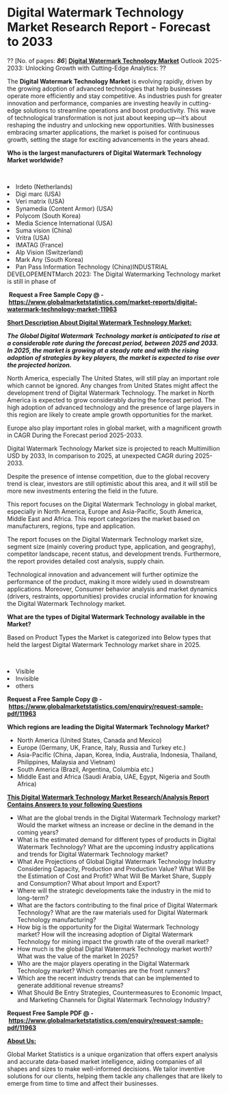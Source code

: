 <H1>Digital Watermark Technology Market Research Report - Forecast to 2033</H1><p>?? [No. of pages:&nbsp;<strong><em>86</em></strong>]&nbsp;<strong><a href="https://www.globalmarketstatistics.com/market-reports/digital-watermark-technology-market-11963">Digital Watermark Technology&nbsp;Market</a></strong>&nbsp;Outlook 2025-2033: Unlocking Growth with Cutting-Edge Analytics: ??</p><p>The <strong>Digital Watermark Technology Market</strong> is evolving rapidly, driven by the growing adoption of advanced technologies that help businesses operate more efficiently and stay competitive. As industries push for greater innovation and performance, companies are investing heavily in cutting-edge solutions to streamline operations and boost productivity. This wave of technological transformation is not just about keeping up&mdash;it&rsquo;s about reshaping the industry and unlocking new opportunities. With businesses embracing smarter applications, the market is poised for continuous growth, setting the stage for exciting advancements in the years ahead.</p><p><strong>Who is the largest manufacturers of Digital Watermark Technology Market worldwide?</strong></p><p>&nbsp;<li>Irdeto (Netherlands)<li> Digi marc (USA)<li> Veri matrix (USA)<li> Synamedia (Content Armor) (USA)<li> Polycom (South Korea)<li> Media Science International (USA)<li> Suma vision (China)<li> Vritra (USA)<li> IMATAG (France)<li> Alp Vision (Switzerland)<li> Mark Any (South Korea)<li> Pan Pass Information Technology (China)INDUSTRIAL DEVELOPEMENTMarch 2023: The Digital Watermarking Technology market is still in phase of</p><p>&nbsp;<strong>Request a Free Sample Copy @ -&nbsp;<a href="https://www.globalmarketstatistics.com/market-reports/digital-watermark-technology-market-11963">https://www.globalmarketstatistics.com/market-reports/digital-watermark-technology-market-11963</a></strong></p><p><strong><u>Short Description About Digital Watermark Technology Market:</u></strong></p><p><strong><em>The Global Digital Watermark Technology market is anticipated to rise at a considerable rate during the forecast period, between 2025 and 2033. In 2025, the market is growing at a steady rate and with the rising adoption of strategies by key players, the market is expected to rise over the projected horizon.</em></strong></p><p>North America, especially The United States, will still play an important role which cannot be ignored. Any changes from United States might affect the development trend of Digital Watermark Technology. The market in North America is expected to grow considerably during the forecast period. The high adoption of advanced technology and the presence of large players in this region are likely to create ample growth opportunities for the market.</p><p>Europe also play important roles in global market, with a magnificent growth in CAGR During the Forecast period 2025-2033.</p><p>Digital Watermark Technology Market size is projected to reach Multimillion USD by 2033, In comparison to 2025, at unexpected CAGR during 2025-2033.</p><p>Despite the presence of intense competition, due to the global recovery trend is clear, investors are still optimistic about this area, and it will still be more new investments entering the field in the future.</p><p>This report focuses on the Digital Watermark Technology in global market, especially in North America, Europe and Asia-Pacific, South America, Middle East and Africa. This report categorizes the market based on manufacturers, regions, type and application.</p><p>The report focuses on the Digital Watermark Technology market size, segment size (mainly covering product type, application, and geography), competitor landscape, recent status, and development trends. Furthermore, the report provides detailed cost analysis, supply chain.</p><p>Technological innovation and advancement will further optimize the performance of the product, making it more widely used in downstream applications. Moreover, Consumer behavior analysis and market dynamics (drivers, restraints, opportunities) provides crucial information for knowing the Digital Watermark Technology market.</p><p><strong>What are the types of Digital Watermark Technology available in the Market?</strong></p><p>Based on Product Types the Market is categorized into Below types that held the largest Digital Watermark Technology market share in 2025.</p><p>&nbsp;<li>Visible<li> Invisible<li> others&nbsp;</p><p><strong>Request a Free Sample Copy @ -&nbsp;<a href="https://www.globalmarketstatistics.com/enquiry/request-sample-pdf/11963">https://www.globalmarketstatistics.com/enquiry/request-sample-pdf/11963</a></strong></p><p><strong>Which regions are leading the Digital Watermark Technology Market?</strong></p><ul><li>North America (United States, Canada and Mexico)</li><li>Europe (Germany, UK, France, Italy, Russia and Turkey etc.)</li><li>Asia-Pacific (China, Japan, Korea, India, Australia, Indonesia, Thailand, Philippines, Malaysia and Vietnam)</li><li>South America (Brazil, Argentina, Columbia etc.)</li><li>Middle East and Africa (Saudi Arabia, UAE, Egypt, Nigeria and South Africa)</li></ul><p><strong><u>This Digital Watermark Technology Market Research/Analysis Report Contains Answers to your following Questions</u></strong></p><ul><li>What are the global trends in the Digital Watermark Technology market? Would the market witness an increase or decline in the demand in the coming years?</li><li>What is the estimated demand for different types of products in Digital Watermark Technology? What are the upcoming industry applications and trends for Digital Watermark Technology market?</li><li>What Are Projections of Global Digital Watermark Technology Industry Considering Capacity, Production and Production Value? What Will Be the Estimation of Cost and Profit? What Will Be Market Share, Supply and Consumption? What about Import and Export?</li><li>Where will the strategic developments take the industry in the mid to long-term?</li><li>What are the factors contributing to the final price of Digital Watermark Technology? What are the raw materials used for Digital Watermark Technology manufacturing?</li><li>How big is the opportunity for the Digital Watermark Technology market? How will the increasing adoption of Digital Watermark Technology for mining impact the growth rate of the overall market?</li><li>How much is the global Digital Watermark Technology market worth? What was the value of the market In 2025?</li><li>Who are the major players operating in the Digital Watermark Technology market? Which companies are the front runners?</li><li>Which are the recent industry trends that can be implemented to generate additional revenue streams?</li><li>What Should Be Entry Strategies, Countermeasures to Economic Impact, and Marketing Channels for Digital Watermark Technology Industry?</li></ul><p><strong>Request Free Sample PDF @ -&nbsp;<a href="https://www.globalmarketstatistics.com/enquiry/request-sample-pdf/11963">https://www.globalmarketstatistics.com/enquiry/request-sample-pdf/11963</a></strong></p><p><strong><u>About Us:</u></strong></p><p>Global Market Statistics&nbsp;is a unique organization that offers expert analysis and accurate data-based market intelligence, aiding companies of all shapes and sizes to make well-informed decisions. We tailor inventive solutions for our clients, helping them tackle any challenges that are likely to emerge from time to time and affect their businesses.</p>
